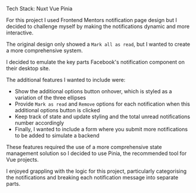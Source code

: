 Tech Stack:
Nuxt
Vue
Pinia

For this project I used Frontend Mentors notification page design but I decided 
to challenge myself by making the notifications dynamic and more interactive.

The original design only showed a `Mark all as read`, but I wanted to create a 
more comprehensive system.

I decided to emulate the key parts Facebook's notification component on their 
desktop site.

The additional features I wanted to include were:
- Show the additional options button onhover, which is styled as a variation of 
  the three ellipses
- Provide `Mark as read` and `Remove` options for each notification when this 
  additional options button is clicked
- Keep track of state and update styling and the total unread notifications 
  number accordingly
- Finally, I wanted to include a form where you submit more notifications to be 
  added to simulate a backend 

These features required the use of a more comprehensive state management 
solution so I decided to use Pinia, the recommended tool for Vue projects.

I enjoyed grappling with the logic for this project, particularly categorising 
the notifications and breaking each notification message into separate parts.
